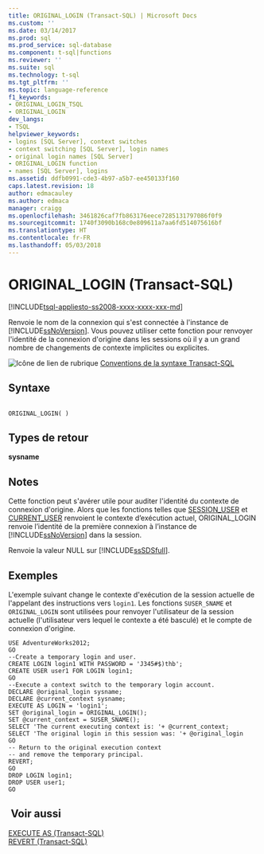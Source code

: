 ```yaml
---
title: ORIGINAL_LOGIN (Transact-SQL) | Microsoft Docs
ms.custom: ''
ms.date: 03/14/2017
ms.prod: sql
ms.prod_service: sql-database
ms.component: t-sql|functions
ms.reviewer: ''
ms.suite: sql
ms.technology: t-sql
ms.tgt_pltfrm: ''
ms.topic: language-reference
f1_keywords:
- ORIGINAL_LOGIN_TSQL
- ORIGINAL_LOGIN
dev_langs:
- TSQL
helpviewer_keywords:
- logins [SQL Server], context switches
- context switching [SQL Server], login names
- original login names [SQL Server]
- ORIGINAL_LOGIN function
- names [SQL Server], logins
ms.assetid: ddfb0991-cde3-4b97-a5b7-ee450133f160
caps.latest.revision: 18
author: edmacauley
ms.author: edmaca
manager: craigg
ms.openlocfilehash: 3461826caf7fb863176eece7285131797086f0f9
ms.sourcegitcommit: 1740f3090b168c0e809611a7aa6fd514075616bf
ms.translationtype: HT
ms.contentlocale: fr-FR
ms.lasthandoff: 05/03/2018
---
```

# <a name="originallogin-transact-sql"></a>ORIGINAL_LOGIN (Transact-SQL)
[!INCLUDE[tsql-appliesto-ss2008-xxxx-xxxx-xxx-md](../../includes/tsql-appliesto-ss2008-xxxx-xxxx-xxx-md.md)]

  Renvoie le nom de la connexion qui s'est connectée à l'instance de [!INCLUDE[ssNoVersion](../../includes/ssnoversion-md.md)]. Vous pouvez utiliser cette fonction pour renvoyer l'identité de la connexion d'origine dans les sessions où il y a un grand nombre de changements de contexte implicites ou explicites.  
  
 ![Icône de lien de rubrique](../../database-engine/configure-windows/media/topic-link.gif "Icône lien de rubrique") [Conventions de la syntaxe Transact-SQL](../../t-sql/language-elements/transact-sql-syntax-conventions-transact-sql.md)  
  
## <a name="syntax"></a>Syntaxe  
  
```  
  
ORIGINAL_LOGIN( )  
```  
  
## <a name="return-types"></a>Types de retour  
 **sysname**  
  
## <a name="remarks"></a>Notes   
 Cette fonction peut s'avérer utile pour auditer l'identité du contexte de connexion d'origine. Alors que les fonctions telles que [SESSION_USER](../../t-sql/functions/session-user-transact-sql.md) et [CURRENT_USER](../../t-sql/functions/current-user-transact-sql.md) renvoient le contexte d’exécution actuel, ORIGINAL_LOGIN renvoie l’identité de la première connexion à l’instance de [!INCLUDE[ssNoVersion](../../includes/ssnoversion-md.md)] dans la session.  
  
 Renvoie la valeur NULL sur [!INCLUDE[ssSDSfull](../../includes/sssdsfull-md.md)].  
  
## <a name="examples"></a>Exemples  
 L'exemple suivant change le contexte d'exécution de la session actuelle de l'appelant des instructions vers `login1`. Les fonctions `SUSER_SNAME` et `ORIGINAL_LOGIN` sont utilisées pour renvoyer l'utilisateur de la session actuelle (l'utilisateur vers lequel le contexte a été basculé) et le compte de connexion d'origine.  
  
```  
USE AdventureWorks2012;  
GO  
--Create a temporary login and user.  
CREATE LOGIN login1 WITH PASSWORD = 'J345#$)thb';  
CREATE USER user1 FOR LOGIN login1;  
GO  
--Execute a context switch to the temporary login account.  
DECLARE @original_login sysname;  
DECLARE @current_context sysname;  
EXECUTE AS LOGIN = 'login1';  
SET @original_login = ORIGINAL_LOGIN();  
SET @current_context = SUSER_SNAME();  
SELECT 'The current executing context is: '+ @current_context;  
SELECT 'The original login in this session was: '+ @original_login  
GO  
-- Return to the original execution context  
-- and remove the temporary principal.  
REVERT;  
GO  
DROP LOGIN login1;  
DROP USER user1;  
GO  
```  
  
## <a name="see-also"></a> Voir aussi  
 [EXECUTE AS &#40;Transact-SQL&#41;](../../t-sql/statements/execute-as-transact-sql.md)   
 [REVERT &#40;Transact-SQL&#41;](../../t-sql/statements/revert-transact-sql.md)  
  
  

